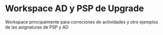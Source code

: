 # Workspace AD y PSP de Upgrade
Workspace principalmente para correciones de actividades y otro ejemplos de las asignaturas de PSP y AD
